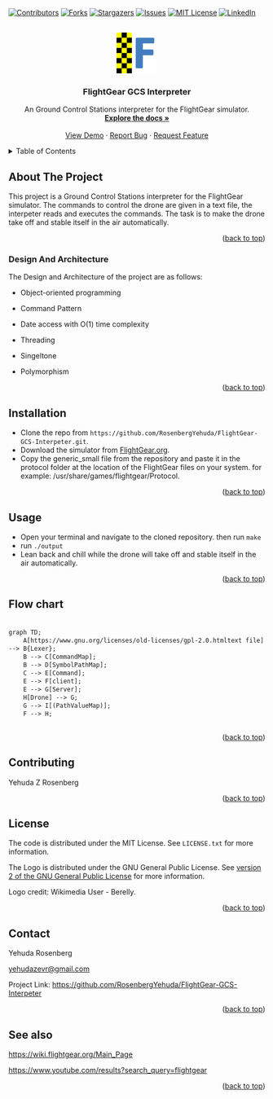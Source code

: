 <div id="top"></div>

[![Contributors][contributors-shield]][contributors-url]
[![Forks][forks-shield]][forks-url]
[![Stargazers][stars-shield]][stars-url]
[![Issues][issues-shield]][issues-url]
[![MIT License][license-shield]][license-url]
[![LinkedIn][linkedin-shield]][linkedin-url]




<!-- PROJECT LOGO -->
<br />
<div align="center">
    <img src="images/logo.png" alt="Logo" width="80" height="80">
  </a>

  <h3 align="center">FlightGear GCS Interpreter</h3>

  <p align="center">
    An Ground Control Stations interpreter for the FlightGear simulator.
    <br />
    <a href="https://github.com/RosenbergYehuda/FlightGear-GCS-Interpeter"><strong>Explore the docs »</strong></a>
    <br />
    <br />
    <a href="https://drive.google.com/file/d/19OLkWLgJxciY2vlvI5wWtiRhx2_WKOKG/view?usp=sharing">View Demo</a>
    ·
    <a href="https://github.com/RosenbergYehuda/FlightGear-GCS-Interpeter/issues">Report Bug</a>
    ·
    <a href="https://github.com/RosenbergYehuda/FlightGear-GCS-Interpeter/issues">Request Feature</a>
  </p>
</div>




<!-- TABLE OF CONTENTS -->
<details>
  <summary>Table of Contents</summary>
  <ol>
    <li>
      <a href="#about-the-project">About The Project</a>
      <ul>
        <li><a href="#design-and-architecture">Design And Architecture</a></li>
      </ul>
    </li>
    </li>
        <li><a href="#installation">Installation</a></li>
      </ul>
    </li>
    <li><a href="#usage">Usage</a></li>
    <li><a href="#flow-chart">Flow chart</a></li>
    <li><a href="#contributing">Contributing</a></li>
    <li><a href="#license">License</a></li>
    <li><a href="#contact">Contact</a></li>
    <li><a href="#see-also">See also</a></li>
  </ol>
</details>



<!-- ABOUT THE PROJECT -->
## About The Project

This project is a Ground Control Stations interpreter for the FlightGear simulator.
The commands to control the drone are given in a text file, the interpeter reads and executes the commands.
The task is to make the drone take off and stable itself in the air automatically.

<p align="right">(<a href="#top">back to top</a>)</p>


### Design And Architecture

The Design and Architecture of the project are as follows:

* Object-oriented programming

* Command Pattern

* Date access with O(1) time complexity  

* Threading

* Singeltone

* Polymorphism


<p align="right">(<a href="#top">back to top</a>)</p>

## Installation
- Clone the repo from 
`https://github.com/RosenbergYehuda/FlightGear-GCS-Interpeter.git`.
- Download the simulator from [FlightGear.org](http://home.flightgear.org/).
- Copy the generic_small file from the repository and paste it in the protocol folder at the location of the FlightGear files on your system. for example: /usr/share/games/flightgear/Protocol.


<p align="right">(<a href="#top">back to top</a>)</p>



<!-- USAGE EXAMPLES -->
## Usage
- Open your terminal and navigate to the cloned repository. then run `make`
- run `./output`
- Lean back and chill while the drone will take off and stable itself in the air automatically.


<p align="right">(<a href="#top">back to top</a>)</p>



<!-- FLOW CHART -->
## Flow chart
``` mermaid

graph TD;
    A[https://www.gnu.org/licenses/old-licenses/gpl-2.0.htmltext file] --> B{Lexer};
    B --> C[CommandMap];
    B --> D[SymbolPathMap];
    C --> E[Command];
    E --> F[client];
    E --> G[Server];
    H[Drone] --> G;
    G --> I[(PathValueMap)];
    F --> H;
    
 ```
    
<p align="right">(<a href="#top">back to top</a>)</p>



<!-- CONTRIBUTING -->
## Contributing

Yehuda Z Rosenberg


<p align="right">(<a href="#top">back to top</a>)</p>



<!-- LICENSE -->
## License

The code is distributed under the MIT License. See `LICENSE.txt` for more information.

The Logo is distributed under the GNU General Public License. 
See [version 2 of the GNU General Public License](https://www.gnu.org/licenses/old-licenses/gpl-2.0.html) for more information.

Logo credit: Wikimedia User - Berelly.

<p align="right">(<a href="#top">back to top</a>)</p>



<!-- CONTACT -->
## Contact

Yehuda Rosenberg

yehudazevr@gmail.com

Project Link: https://github.com/RosenbergYehuda/FlightGear-GCS-Interpeter


<p align="right">(<a href="#top">back to top</a>)</p>



<!-- See also -->
## See also

https://wiki.flightgear.org/Main_Page

https://www.youtube.com/results?search_query=flightgear


<p align="right">(<a href="#top">back to top</a>)</p>


<!-- MARKDOWN LINKS & IMAGES -->
<!-- https://www.markdownguide.org/basic-syntax/#reference-style-links -->
[contributors-shield]: https://img.shields.io/github/contributors/RosenbergYehuda/FlightGear-GCS-Interpeter.svg?style=for-the-badge
[contributors-url]: https://github.com/RosenbergYehuda/FlightGear-GCS-Interpeter/graphs/contributors
[forks-shield]: https://img.shields.io/github/forks/RosenbergYehuda/FlightGear-GCS-Interpeter.svg?style=for-the-badge
[forks-url]: https://github.com/RosenbergYehuda/FlightGear-GCS-Interpeter/network/members
[stars-shield]: https://img.shields.io/github/stars/RosenbergYehuda/FlightGear-GCS-Interpeter.svg?style=for-the-badge
[stars-url]: https://github.com/RosenbergYehuda/FlightGear-GCS-Interpeter/stargazers
[issues-shield]: https://img.shields.io/github/issues/RosenbergYehuda/FlightGear-GCS-Interpeter.svg?style=for-the-badge
[issues-url]: https://github.com/RosenbergYehuda/FlightGear-GCS-Interpeter/issues
[license-shield]: https://img.shields.io/github/license/RosenbergYehuda/FlightGear-GCS-Interpeter.svg?style=for-the-badge
[license-url]: https://github.com/RosenbergYehuda/FlightGear-GCS-Interpeter/blob/master/LICENSE.txt
[linkedin-shield]: https://img.shields.io/badge/-LinkedIn-black.svg?style=for-the-badge&logo=linkedin&colorB=555
[linkedin-url]: https://linkedin.com/in/yehuda-rosenberg-38835243 
